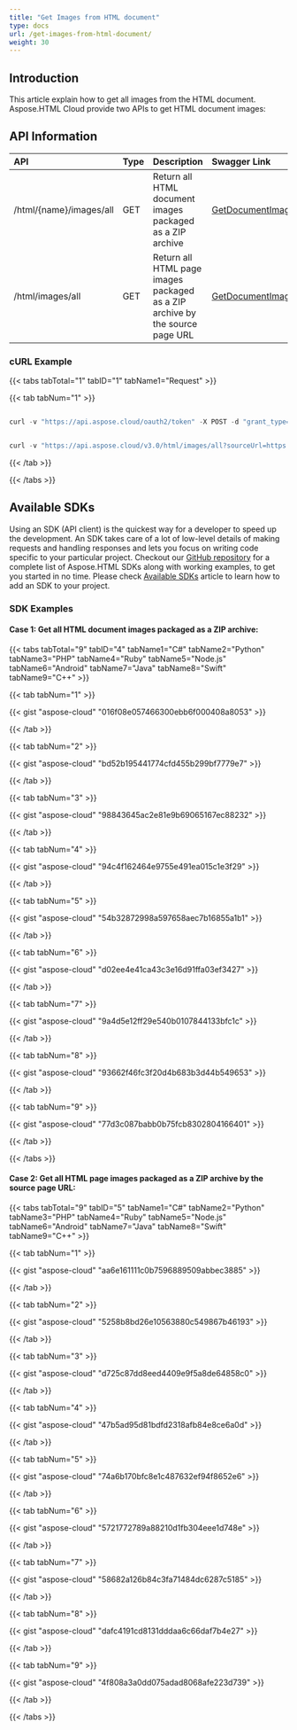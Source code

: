 ```yaml
---
title: "Get Images from HTML document"
type: docs
url: /get-images-from-html-document/
weight: 30
---
```


## **Introduction**
This article explain how to get all images from the HTML document. Aspose.HTML Cloud provide two APIs to get HTML document images:
## **API Information**

|**API**|**Type**|**Description**|**Swagger Link**|
| :- | :- | :- | :- |
|/html/{name}/images/all|GET|Return all HTML document images packaged as a ZIP archive|[GetDocumentImages](https://apireference.aspose.cloud/html/#/Document/GetDocumentImages)|
|/html/images/all|GET|Return all HTML page images packaged as a ZIP archive by the source page URL|[GetDocumentImagesByUrl](https://apireference.aspose.cloud/html/#/Document/GetDocumentImagesByUrl)|
### **cURL Example**
{{< tabs tabTotal="1" tabID="1" tabName1="Request" >}}

{{< tab tabNum="1" >}}

```java

curl -v "https://api.aspose.cloud/oauth2/token" -X POST -d "grant_type=client_credentials&client_id=XXXXX&client_secret=XXXXX" -H "Content-Type: application/x-www-form-urlencoded" -H "Accept: application/json"

```

```java

curl -v "https://api.aspose.cloud/v3.0/html/images/all?sourceUrl=https://www.yourhtmlsource.com/myfirstsite/basicimages.html" -X GET -H "Content-Type:application/json" -H "Accept:application/json"

```

{{< /tab >}}

{{< /tabs >}}
## **Available SDKs**
Using an SDK (API client) is the quickest way for a developer to speed up the development. An SDK takes care of a lot of low-level details of making requests and handling responses and lets you focus on writing code specific to your particular project. Checkout our [GitHub repository](https://github.com/aspose-html-cloud) for a complete list of Aspose.HTML SDKs along with working examples, to get you started in no time. Please check [Available SDKs](/available-sdks/) article to learn how to add an SDK to your project.
### **SDK Examples**
#### **Case 1: Get all HTML document images packaged as a ZIP archive:**

{{< tabs tabTotal="9" tabID="4" tabName1="C#" tabName2="Python" tabName3="PHP" tabName4="Ruby" tabName5="Node.js" tabName6="Android" tabName7="Java" tabName8="Swift" tabName9="C++" >}}

{{< tab tabNum="1" >}}

{{< gist "aspose-cloud" "016f08e057466300ebb6f000408a8053" >}}

{{< /tab >}}

{{< tab tabNum="2" >}}

{{< gist "aspose-cloud" "bd52b195441774cfd455b299bf7779e7" >}}

{{< /tab >}}

{{< tab tabNum="3" >}}

{{< gist "aspose-cloud" "98843645ac2e81e9b69065167ec88232" >}}

{{< /tab >}}

{{< tab tabNum="4" >}}

{{< gist "aspose-cloud" "94c4f162464e9755e491ea015c1e3f29" >}}

{{< /tab >}}

{{< tab tabNum="5" >}}

{{< gist "aspose-cloud" "54b32872998a597658aec7b16855a1b1" >}}

{{< /tab >}}

{{< tab tabNum="6" >}}

{{< gist "aspose-cloud" "d02ee4e41ca43c3e16d91ffa03ef3427" >}}

{{< /tab >}}

{{< tab tabNum="7" >}}

{{< gist "aspose-cloud" "9a4d5e12ff29e540b0107844133bfc1c" >}}

{{< /tab >}}

{{< tab tabNum="8" >}}

{{< gist "aspose-cloud" "93662f46fc3f20d4b683b3d44b549653" >}}

{{< /tab >}}

{{< tab tabNum="9" >}}

{{< gist "aspose-cloud" "77d3c087babb0b75fcb8302804166401" >}}

{{< /tab >}}

{{< /tabs >}}

#### **Case 2: Get all HTML page images packaged as a ZIP archive by the source page URL:**

{{< tabs tabTotal="9" tabID="5" tabName1="C#" tabName2="Python" tabName3="PHP" tabName4="Ruby" tabName5="Node.js" tabName6="Android" tabName7="Java" tabName8="Swift" tabName9="C++" >}}

{{< tab tabNum="1" >}}

{{< gist "aspose-cloud" "aa6e161111c0b7596889509abbec3885" >}}

{{< /tab >}}

{{< tab tabNum="2" >}}

{{< gist "aspose-cloud" "5258b8bd26e10563880c549867b46193" >}}

{{< /tab >}}

{{< tab tabNum="3" >}}

{{< gist "aspose-cloud" "d725c87dd8eed4409e9f5a8de64858c0" >}}

{{< /tab >}}

{{< tab tabNum="4" >}}

{{< gist "aspose-cloud" "47b5ad95d81bdfd2318afb84e8ce6a0d" >}}

{{< /tab >}}

{{< tab tabNum="5" >}}

{{< gist "aspose-cloud" "74a6b170bfc8e1c487632ef94f8652e6" >}}

{{< /tab >}}

{{< tab tabNum="6" >}}

{{< gist "aspose-cloud" "5721772789a88210d1fb304eee1d748e" >}}

{{< /tab >}}

{{< tab tabNum="7" >}}

{{< gist "aspose-cloud" "58682a126b84c3fa71484dc6287c5185" >}}

{{< /tab >}}

{{< tab tabNum="8" >}}

{{< gist "aspose-cloud" "dafc4191cd8131dddaa6c66daf7b4e27" >}}

{{< /tab >}}

{{< tab tabNum="9" >}}

{{< gist "aspose-cloud" "4f808a3a0dd075adad8068afe223d739" >}}

{{< /tab >}}

{{< /tabs >}}
